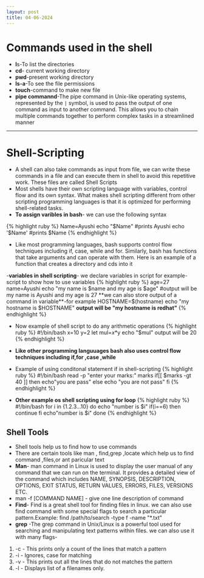 ```yaml
---
layout: post
title: 04-06-2024
---
```

# Commands used in the shell
- **l**s-To list the directories
- **cd**- current working directory
- **pwd**-present working directory
- **ls-a**-To see the file permissions
- **touch**-command to make new file
- **pipe commannd**-The pipe command in Unix-like operating systems, represented by the `|` symbol, is used to pass the output of one command as input to another command. This allows you to chain multiple commands together to perform complex tasks in a streamlined manner

---
# **Shell-Scripting**
- A shell can also take commands as input from file, we can write these commands in a file and can execute them in shell to avoid this repetitive work. These files are called Shell Scripts
- Most shells have their own scripting language with variables, control flow and its own syntax. What makes shell scripting different from other scripting programming languages is that it is optimized for performing shell-related tasks.
- **To assign varibles in bash**- we can use the following syntax
 
 {% highlight ruby %}
 Name=Ayushi
 echo "$Name"
 #prints Ayushi
 echo '$Name'
 #prints $Name
 {% endhighlight %}

- Like  most programming languages, bash supports control flow techniques including if, case, while and for. Similarly, bash has functions that take arguments and can operate with them. Here is an example of a function that creates a directory and cds into it

-**variables in shell scripting**- we declare variables in script
 for example-script to show how to use variables
 {% highlight ruby %}
 age=27
 name=Ayushi
 echo "my name is $name and my age is $age"
 #output will be my name is Ayushi and my age is 27
 **we can also store output of a command in variable**-for example
 HOSTNAME=$(hostname)
 echo "my hostname is $HOSTNAME"
 **output will be "my hostname is redhat"**
 {% endhighlight %}

- Now example of shell script to do any arithmetic operations
 {% highlight ruby %}
 #!/bin/bash
 x=10
 y=2
 let mul=$x*$y
 echo "$mul"
 output will be 20
{% endhighlight %}

- **Like other programming languuages bash also uses control flow techniques including if,for ,case ,while**
- Example of using conditonal statement if in shell-scripting
{% highlight ruby %}
 #!/bin/bash
 read -p "enter your marks:" marks
 if[[ $marks -gt 40 ]]
 then
      echo"you are pass"
 else
      echo "you are not pass"
 fi
{% endhighlight %}

- **Other example os shell scripting using for loop**
{% highlight ruby %}
#!/bin/bash
for i in {1.2.3...10}
do
   echo "number is $i"
   if(i==6)
   then
        continue
   fi
      echo"number is $i" 
done
{% endhighlight %}

## Shell Tools
- Shell tools help us to find how to use commands
- There are certain tools like man , find,grep ,locate which help us to find command ,files,or ant paricular text 
- **Man**- man command in Linux is used to display the user manual of any command that we can run on the    terminal. It provides a detailed view of the command which includes NAME, SYNOPSIS, DESCRIPTION, OPTIONS, EXIT STATUS, RETURN VALUES, ERRORS, FILES, VERSIONS ETC.
- man -f [COMMAND NAME] - give one line description of command
- **Find**- Find is a great shell tool for finding files in linux. we can also use find command with some special flags to search a particular pattern.Example: find /path/to/search -type f -name "*.txt"
- **grep** -The grep command in Unix/Linux is a powerful tool used for searching and manipulating text patterns within files. we can also use it with many flags-
1. -c - This prints only a count of the lines that match a pattern
2. -i - Ignores, case for matching
3.  -v - This prints out all the lines that do not matches the pattern
4. -l - Displays list of a filenames only.